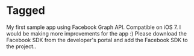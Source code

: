 Tagged
=======

My first sample app using Facebook Graph API. Compatible on iOS 7. I would be making more improvements for the app :) 
Please download the Facebook SDK from the developer's portal and add the Facebook SDK to the project.. 


